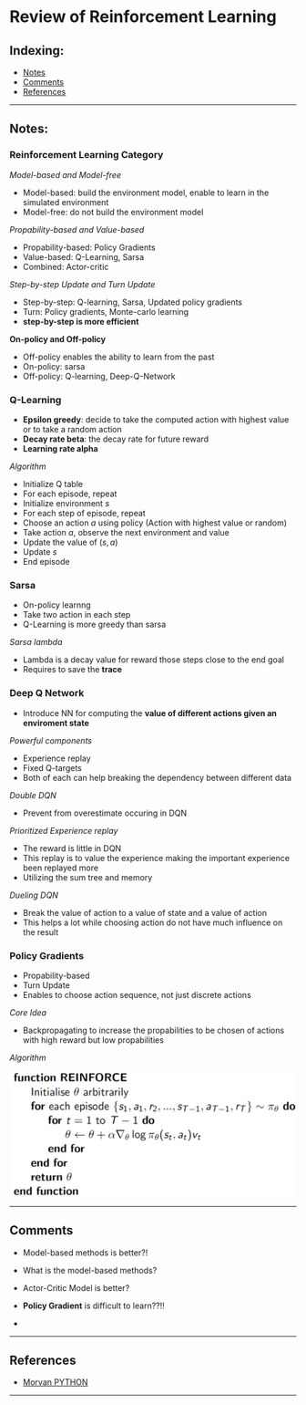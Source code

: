 # Review of Reinforcement Learning

## Indexing:
- [Notes](#Notes)
- [Comments](#Comments)
- [References](#References)
---
## Notes:
### Reinforcement Learning Category
*Model-based and Model-free*
- Model-based: build the environment model, enable to learn in the simulated environment
- Model-free: do not build the environment model

*Propability-based and Value-based*
- Propability-based: Policy Gradients
- Value-based: Q-Learning, Sarsa
- Combined: Actor-critic

*Step-by-step Update and Turn Update*
- Step-by-step: Q-learning, Sarsa, Updated policy gradients
- Turn: Policy gradients, Monte-carlo learning
- **step-by-step is more efficient**

**On-policy and Off-policy**
- Off-policy enables the ability to learn from the past
- On-policy: sarsa
- Off-policy: Q-learning, Deep-Q-Network

### Q-Learning
- **Epsilon greedy**: decide to take the computed action with highest value or to take a random action
- **Decay rate beta**: the decay rate for future reward
- **Learning rate alpha**

*Algorithm*
- Initialize Q table
- For each episode, repeat
- Initialize environment $s$
- For each step of episode, repeat
- Choose an action $a$ using policy (Action with highest value or random)
- Take action $a$, observe the next environment and value
- Update the value of $(s,a)$ 
- Update $s$
- End episode

### Sarsa
- On-policy learnng
- Take two action in each step
- Q-Learning is more greedy than sarsa

*Sarsa lambda*
- Lambda is a decay value for reward those steps close to the end goal
- Requires to save the **trace**

### Deep Q Network
- Introduce NN for computing the **value of different actions given an enviroment state**

*Powerful components*
- Experience replay
- Fixed Q-targets
- Both of each can help breaking the dependency between different data

*Double DQN*
- Prevent from overestimate occuring in DQN

*Prioritized Experience replay*
- The reward is little in DQN
- This replay is to value the experience making the important experience been replayed more
- Utilizing the sum tree and memory

*Dueling DQN*
- Break the value of action to a value of state and a value of action
- This helps a lot while choosing action do not have much influence on the result

### Policy Gradients
- Propability-based
- Turn Update
- Enables to choose action sequence, not just discrete actions 

*Core Idea*
- Backpropagating to increase the propabilities to be chosen of actions with high reward but low propabilities

*Algorithm*

<img src="https://github.com/qiuyue1993/Reinforcement-Learning-Practice/blob/master/Images/Policy-Gradient_Base-Algorithm.png" width="600" hegiht="400" align=center/>


---
## Comments
- Model-based methods is better?!
- What is the model-based methods?

- Actor-Critic Model is better?
- **Policy Gradient** is difficult to learn??!!

- 
---
## References
- [Morvan PYTHON](https://morvanzhou.github.io/tutorials/machine-learning/reinforcement-learning/)
---
